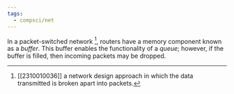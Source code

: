 ```yaml
---
tags:
  - compsci/net
---
```

In a packet-switched network [^1], routers have a memory component known as a *buffer*. This buffer enables the functionality of a *queue*; however, if the buffer is filled, then incoming packets may be dropped. 

[^1]: [[2310010036]] a network design approach in which the data transmitted is broken apart into packets.
